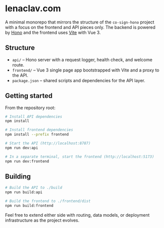 # lenaclav.com

A minimal monorepo that mirrors the structure of the `co-sign-hono` project with a focus on the frontend and API pieces only. The backend is powered by [Hono](https://hono.dev/) and the frontend uses [Vite](https://vitejs.dev/) with Vue 3.

## Structure

- `api/` – Hono server with a request logger, health check, and welcome route.
- `frontend/` – Vue 3 single page app bootstrapped with Vite and a proxy to the API.
- `package.json` – shared scripts and dependencies for the API layer.

## Getting started

From the repository root:

```bash
# Install API dependencies
npm install

# Install frontend dependencies
npm install --prefix frontend

# Start the API (http://localhost:8787)
npm run dev:api

# In a separate terminal, start the frontend (http://localhost:5173)
npm run dev:frontend
```

## Building

```bash
# Build the API to ./build
npm run build:api

# Build the frontend to ./frontend/dist
npm run build:frontend
```

Feel free to extend either side with routing, data models, or deployment infrastructure as the project evolves.
